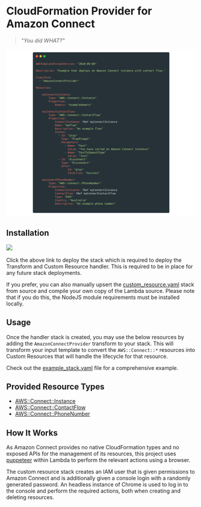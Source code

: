 # CloudFormation Provider for Amazon Connect

> _"You did WHAT?"_

![Screenshot](screen.png)

## Installation

<a href="https://console.aws.amazon.com/cloudformation/home?#/stacks/new?&templateURL=https://s3.amazonaws.com/ianmckay-ap-southeast-2/amazonconnectprovider/custom_resource.yaml" target="_blank"><img src="https://s3.amazonaws.com/cloudformation-examples/cloudformation-launch-stack.png"></a>

Click the above link to deploy the stack which is required to deploy the Transform and Custom Resource handler. This is required to be in place for any future stack deployments.

If you prefer, you can also manually upsert the [custom_resource.yaml](custom_resource.yaml) stack from source and compile your own copy of the Lambda source. Please note that if you do this, the NodeJS module requirements must be installed locally.


## Usage

Once the handler stack is created, you may use the below resources by adding the `AmazonConnectProvider` transform to your stack. This will transform your input template to convert the `AWS::Connect::*` resources into Custom Resources that will handle the lifecycle for that resource.

Check out the [example_stack.yaml](example_stack.yaml) file for a comprehensive example.


## Provided Resource Types

* [AWS::Connect::Instance](docs/AWS_Connect_Instance.md)
* [AWS::Connect::ContactFlow](docs/AWS_Connect_ContactFlow.md)
* [AWS::Connect::PhoneNumber](docs/AWS_Connect_PhoneNumber.md)


## How It Works

As Amazon Connect provides no native CloudFormation types and no exposed APIs for the management of its resources, this project uses [puppeteer](https://developers.google.com/web/tools/puppeteer/) within Lambda to perform the relevant actions using a browser.

The custom resource stack creates an IAM user that is given permissions to Amazon Connect and is additionally given a console login with a randomly generated password. An headless instance of Chrome is used to log in to the console and perform the required actions, both when creating and deleting resources.

